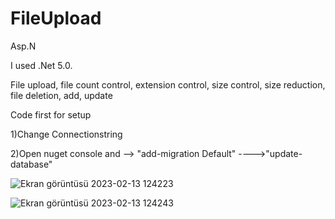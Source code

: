 # FileUpload
Asp.N

I used .Net 5.0.

File upload, file count control, extension control, size control, size reduction, file deletion, add, update

Code first for setup

1)Change Connectionstring

2)Open nuget console and --> "add-migration Default" ---->"update-database"

![Ekran görüntüsü 2023-02-13 124223](https://user-images.githubusercontent.com/70010594/218429315-121fd8eb-0fd1-4998-9a11-27e9f566f3c9.jpg)

![Ekran görüntüsü 2023-02-13 124243](https://user-images.githubusercontent.com/70010594/218429324-186cff33-55f6-4a52-95d4-2d0beb6b0060.jpg)
